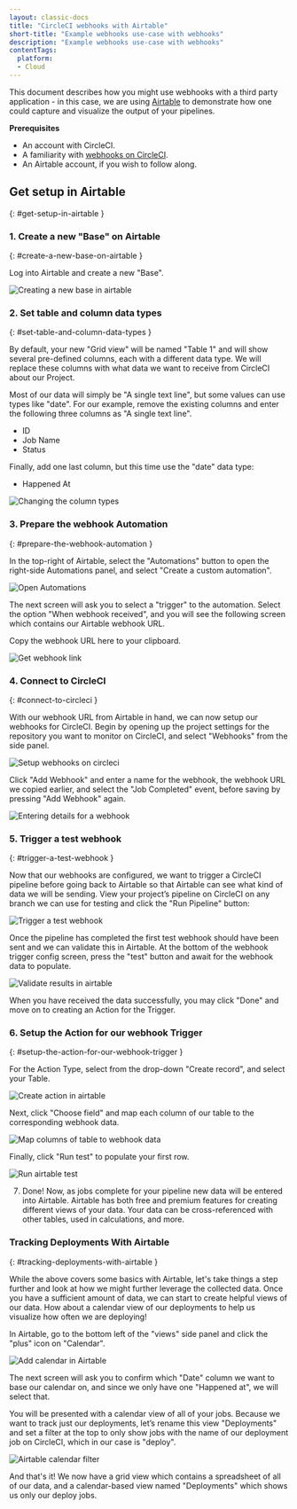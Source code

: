 ```yaml
---
layout: classic-docs
title: "CircleCI webhooks with Airtable"
short-title: "Example webhooks use-case with webhooks"
description: "Example webhooks use-case with webhooks"
contentTags: 
  platform:
  - Cloud
---
```


This document describes how you might use webhooks with a third party
application - in this case, we are using [Airtable](https://airtable.com/) to
demonstrate how one could capture and visualize the output of your pipelines.

**Prerequisites**

- An account with CircleCI.
- A familiarity with [webhooks on CircleCI]({{site.baseurl}}/webhooks).
- An Airtable account, if you wish to follow along.


## Get setup in Airtable
{: #get-setup-in-airtable }

### 1. Create a new "Base" on Airtable
{: #create-a-new-base-on-airtable }

Log into Airtable and create a new "Base".

![Creating a new base in airtable]({{site.baseurl}}/assets/img/docs/webhooks/webhook_airtable_1_new.png)

### 2. Set table and column data types
{: #set-table-and-column-data-types }

By default, your new "Grid view" will be named "Table 1" and will show several
pre-defined columns, each with a different data type. We will replace these
columns with what data we want to receive from CircleCI about our Project.

Most of our data will simply be "A single text line", but some values can use
types like "date". For our example, remove the existing columns and enter the
following three columns as "A single text line".

- ID
- Job Name
- Status

Finally, add one last column, but this time use the "date" data type:

- Happened At

![Changing the column types]({{site.baseurl}}/assets/img/docs/webhooks/webhook_airtable_2_datatypes.png)

### 3. Prepare the webhook Automation
{: #prepare-the-webhook-automation }

In the top-right of Airtable, select the "Automations" button to open the
right-side Automations panel, and select "Create a custom automation".


![Open Automations]({{site.baseurl}}/assets/img/docs/webhooks/webhook_airtable_3_automation.png)

The next screen will ask you to select a "trigger" to the automation. Select the
option "When webhook received", and you will see the following screen which
contains our Airtable webhook URL.

Copy the webhook URL here to your clipboard.

![Get webhook link]({{site.baseurl}}/assets/img/docs/webhooks/webhook_airtable_4.png)

### 4. Connect to CircleCI
{: #connect-to-circleci }

With our webhook URL from Airtable in hand, we can now setup our webhooks for
CircleCI. Begin by opening up the project settings for the repository you
want to monitor on CircleCI, and select "Webhooks" from the side panel.

![Setup webhooks on circleci]({{site.baseurl}}/assets/img/docs/webhooks/webhook_airtable_5.png)

Click "Add Webhook" and enter a name for the webhook, the webhook URL we copied
earlier, and select the "Job Completed" event, before saving by pressing "Add
Webhook" again.

![Entering details for a webhook]({{site.baseurl}}/assets/img/docs/webhooks/webhook_airtable_6.png)

### 5. Trigger a test webhook
{: #trigger-a-test-webhook }

Now that our webhooks are configured, we want to trigger a CircleCI pipeline
before going back to Airtable so that Airtable can see what kind of data we will
be sending. View your project’s pipeline on CircleCI on any branch we can use
for testing and click the "Run Pipeline" button:

![Trigger a test webhook]({{site.baseurl}}/assets/img/docs/webhooks/webhook_airtable_7_run_pipeline.png)

Once the pipeline has completed the first test webhook should have been sent and
we can validate this in Airtable. At the bottom of the webhook trigger config
screen, press the "test" button and await for the webhook data to populate.

![Validate results in airtable]({{site.baseurl}}/assets/img/docs/webhooks/webhook_airtable_8_test.png)

When you have received the data successfully, you may click "Done" and move on to
creating an Action for the Trigger.

### 6. Setup the Action for our webhook Trigger
{: #setup-the-action-for-our-webhook-trigger }

For the Action Type, select from the drop-down "Create record", and select your
Table.

![Create action in airtable]({{site.baseurl}}/assets/img/docs/webhooks/webhook_airtable_9_action.png)

Next, click "Choose field" and map each column of our table to the corresponding
webhook data.

![Map columns of table to webhook data]({{site.baseurl}}/assets/img/docs/webhooks/webhook_airtable_10_fields.png)

Finally, click "Run test" to populate your first row.

![Run airtable test]({{site.baseurl}}/assets/img/docs/webhooks/webhook_airtable_11_done.png)

7. Done! Now, as jobs complete for your pipeline new data will be entered into
Airtable. Airtable has both free and premium features for creating different
views of your data. Your data can be cross-referenced with other tables, used in
calculations, and more.

### Tracking Deployments With Airtable
{: #tracking-deployments-with-airtable }

While the above covers some basics with Airtable, let's take things a step
further and look at how we might further leverage the collected data. Once you
have a sufficient amount of data, we can start to create helpful views of our
data. How about a calendar view of our deployments to help us visualize how
often we are deploying!

In Airtable, go to the bottom left of the "views" side panel and click the "plus" icon on "Calendar".

![Add calendar in Airtable]({{site.baseurl}}/assets/img/docs/webhooks/webhook_airtable_12_calendar.png)

The next screen will ask you to confirm which "Date" column we want to base our
calendar on, and since we only have one "Happened at", we will select that.

You will be presented with a calendar view of all of your jobs. Because we want to
track just our deployments, let’s rename this view "Deployments" and set a
filter at the top to only show jobs with the name of our deployment job on
CircleCI, which in our case is "deploy".

![Airtable calendar filter]({{site.baseurl}}/assets/img/docs/webhooks/webhook_airtable_12_calendar2.png)

And that's it! We now have a grid view which contains a spreadsheet of all of
our data, and a calendar-based view named "Deployments" which shows us only our
deploy jobs.


